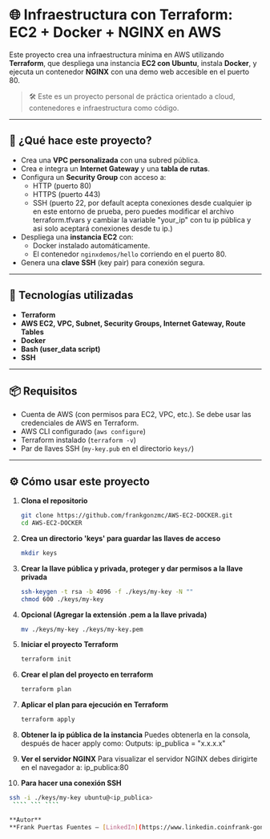 # 🌐 Infraestructura con Terraform: EC2 + Docker + NGINX en AWS

Este proyecto crea una infraestructura mínima en AWS utilizando **Terraform**, que despliega una instancia **EC2 con Ubuntu**, instala **Docker**, y ejecuta un contenedor **NGINX** con una demo web accesible en el puerto 80.

> 🛠️ Este es un proyecto personal de práctica orientado a cloud, contenedores e infraestructura como código.

---

## 🚀 ¿Qué hace este proyecto?

- Crea una **VPC personalizada** con una subred pública.
- Crea e integra un **Internet Gateway** y una **tabla de rutas**.
- Configura un **Security Group** con acceso a:
  - HTTP (puerto 80)
  - HTTPS (puerto 443)
  - SSH (puerto 22, por default acepta conexiones desde cualquier ip en este entorno de prueba, pero puedes modificar el archivo terraform.tfvars y cambiar la variable "your_ip" con tu ip pública y asi solo aceptará conexiones desde tu ip.)
- Despliega una **instancia EC2** con:
  - Docker instalado automáticamente.
  - El contenedor `nginxdemos/hello` corriendo en el puerto 80.
- Genera una **clave SSH** (key pair) para conexión segura.

---

## 🧰 Tecnologías utilizadas

- **Terraform**
- **AWS EC2, VPC, Subnet, Security Groups, Internet Gateway, Route Tables**
- **Docker**
- **Bash (user_data script)**
- **SSH**

---

## 📦 Requisitos

- Cuenta de AWS (con permisos para EC2, VPC, etc.). Se debe usar las credenciales de AWS en Terraform.
- AWS CLI configurado (`aws configure`)
- Terraform instalado (`terraform -v`)
- Par de llaves SSH (`my-key.pub` en el directorio `keys/`)

---

## ⚙️ Cómo usar este proyecto

1. **Clona el repositorio**
   ```bash
   git clone https://github.com/frankgonzmc/AWS-EC2-DOCKER.git
   cd AWS-EC2-DOCKER

2. **Crea un directorio 'keys' para guardar las llaves de acceso**
   ```bash
   mkdir keys

3. **Crear la llave pública y privada, proteger y dar permisos a la llave privada**
   ```bash
   ssh-keygen -t rsa -b 4096 -f ./keys/my-key -N ""
   chmod 600 ./keys/my-key

4. **Opcional (Agregar la extensión .pem a la llave privada)**
   ```bash
   mv ./keys/my-key ./keys/my-key.pem

5. **Iniciar el proyecto Terraform**
   ```bash
   terraform init

6. **Crear el plan del proyecto en terraform**
   ```bash
   terraform plan

7. **Aplicar el plan para ejecución en Terraform**
   ```bash
   terraform apply

8. **Obtener la ip pública de la instancia**
    Puedes obtenerla en la consola, después de hacer apply como:
    Outputs:
        ip_publica = "x.x.x.x"

9. **Ver el servidor NGINX**
    Para visualizar el servidor NGINX debes dirigirte en el navegador a:
        ip_publica:80

10. **Para hacer una conexión SSH**
   ```bash
   ssh -i ./keys/my-key ubuntu@<ip_publica>
    ```` ``` ````

**Autor**
**Frank Puertas Fuentes – [LinkedIn](https://www.linkedin.coinfrank-gonzalo-puertas-fuentes-36a907240/)**